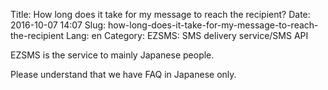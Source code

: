 Title: How long does it take for my message to reach the recipient?
Date: 2016-10-07 14:07
Slug: how-long-does-it-take-for-my-message-to-reach-the-recipient
Lang: en
Category: EZSMS: SMS delivery service/SMS API

EZSMS is the service to mainly Japanese people.

Please understand that we have FAQ in Japanese only.
